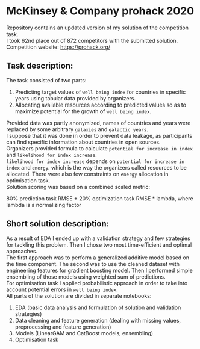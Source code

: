 # McKinsey & Company prohack 2020

Repository contains an updated version of my solution of the competition task. <br>
I took 62nd place out of 872 competitors with the submitted solution. <br>
Competition website: https://prohack.org/

## Task description:
The task consisted of two parts:
1. Predicting target values of `well being index` for countries in specific years using tabular data provided by organizers.
2. Allocating available resources according to predicted values so as to maximize potential for the growth of `well being index`.

Provided data was partly anonymized, names of countries and years were replaced by some arbitrary `galaxies` and `galactic years`. <br>
I suppose that it was done in order to prevent data leakage, as participants can find specific information about countries in open sources. <br>
Organizers provided formula to calculate `potential for increase in index` and `likelihood for index increase`. <br> 
`likelihood for index increase` depends on `potential for increase in index` and `energy`. which is the way the organizers called resources to be allocated. There were also few constraints on `energy` allocation in optimisation task. <br>
Solution scoring was based on a combined scaled metric: <br>

  80% prediction task RMSE + 20% optimization task RMSE * lambda, where lambda is a normalizing factor

## Short solution description:
As a result of EDA I ended up with a validation strategy and few strategies for tackling this problem. Then I chose two most time-efficient and optimal approaches. <br>
The first approach was to perform a generalized additive model based on  the time component. The second was to use the cleaned dataset with engineering features for gradient boosting model. Then I performed simple ensembling of those models using weighted sum of predictions. <br>
For optimisation task I applied probabilistic approach in order to take into account potential errors in `well being index`. <br>
All parts of the solution are divided in separate notebooks:
1. EDA (basic data analysis and formulation of solution and validation strategies)
2. Data cleaning and feature generation (dealing with missing values, preprocessing and feature generation)
3. Models (LinearGAM and CatBoost models, ensembling)
4. Optimisation task

 
